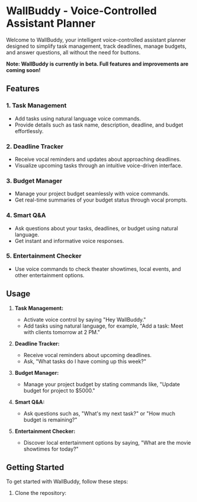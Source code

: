# WallBuddy - Voice-Controlled Assistant Planner

Welcome to WallBuddy, your intelligent voice-controlled assistant planner designed to simplify task management, track deadlines, manage budgets, and answer questions, all without the need for buttons.

**Note: WallBuddy is currently in beta. Full features and improvements are coming soon!**

## Features

### 1. Task Management
- Add tasks using natural language voice commands.
- Provide details such as task name, description, deadline, and budget effortlessly.

### 2. Deadline Tracker
- Receive vocal reminders and updates about approaching deadlines.
- Visualize upcoming tasks through an intuitive voice-driven interface.

### 3. Budget Manager
- Manage your project budget seamlessly with voice commands.
- Get real-time summaries of your budget status through vocal prompts.

### 4. Smart Q&A
- Ask questions about your tasks, deadlines, or budget using natural language.
- Get instant and informative voice responses.

### 5. Entertainment Checker
- Use voice commands to check theater showtimes, local events, and other entertainment options.

## Usage

1. **Task Management:**
   - Activate voice control by saying "Hey WallBuddy."
   - Add tasks using natural language, for example, "Add a task: Meet with clients tomorrow at 2 PM."

2. **Deadline Tracker:**
   - Receive vocal reminders about upcoming deadlines.
   - Ask, "What tasks do I have coming up this week?"

3. **Budget Manager:**
   - Manage your project budget by stating commands like, "Update budget for project to $5000."

4. **Smart Q&A:**
   - Ask questions such as, "What's my next task?" or "How much budget is remaining?"

5. **Entertainment Checker:**
   - Discover local entertainment options by saying, "What are the movie showtimes for today?"

## Getting Started

To get started with WallBuddy, follow these steps:

1. Clone the repository:
   ```bash
   
